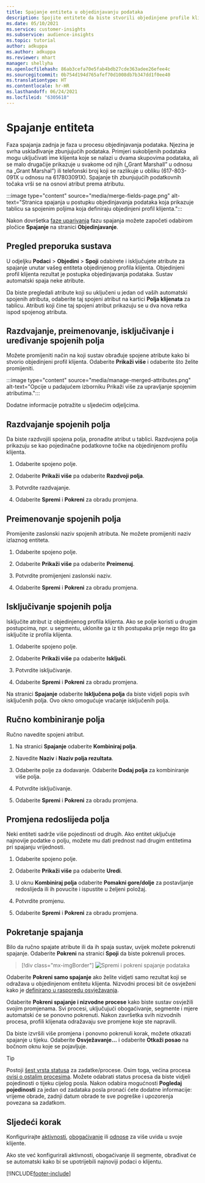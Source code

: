 ```yaml
---
title: Spajanje entiteta u objedinjavanju podataka
description: Spojite entitete da biste stvorili objedinjene profile klijenata.
ms.date: 05/10/2021
ms.service: customer-insights
ms.subservice: audience-insights
ms.topic: tutorial
author: adkuppa
ms.author: adkuppa
ms.reviewer: mhart
manager: shellyha
ms.openlocfilehash: 86ab3cefa70e5fab4bdb27cde363adee26efee4c
ms.sourcegitcommit: 0b754d194d765afef70d1008db7b347dd1f0ee40
ms.translationtype: HT
ms.contentlocale: hr-HR
ms.lasthandoff: 06/24/2021
ms.locfileid: "6305618"
---
```

# <a name="merge-entities"></a>Spajanje entiteta

Faza spajanja zadnja je faza u procesu objedinjavanja podataka. Njezina je svrha usklađivanje zbunjujućih podataka. Primjeri sukobljenih podataka mogu uključivati ime klijenta koje se nalazi u dvama skupovima podataka, ali se malo drugačije prikazuje u svakome od njih („Grant Marshall” u odnosu na „Grant Marshal”) ili telefonski broj koji se razlikuje u obliku (617-803-091X u odnosu na 617803091X). Spajanje tih zbunjujućih podatkovnih točaka vrši se na osnovi atribut prema atributu.

:::image type="content" source="media/merge-fields-page.png" alt-text="Stranica spajanja u postupku objedinjavanja podataka koja prikazuje tablicu sa spojenim poljima koja definiraju objedinjeni profil klijenta.":::

Nakon dovršetka [faze uparivanja](match-entities.md) fazu spajanja možete započeti odabirom pločice **Spajanje** na stranici **Objedinjavanje**.

## <a name="review-system-recommendations"></a>Pregled preporuka sustava

U odjeljku **Podaci** > **Objedini** > **Spoji** odabirete i isključujete atribute za spajanje unutar vašeg entiteta objedinjenog profila klijenta. Objedinjeni profil klijenta rezultat je postupka objedinjavanja podataka. Sustav automatski spaja neke atribute.

Da biste pregledali atribute koji su uključeni u jedan od vaših automatski spojenih atributa, odaberite taj spojeni atribut na kartici **Polja klijenata** za tablicu. Atributi koji čine taj spojeni atribut prikazuju se u dva nova retka ispod spojenog atributa.

## <a name="separate-rename-exclude-and-edit-merged-fields"></a>Razdvajanje, preimenovanje, isključivanje i uređivanje spojenih polja

Možete promijeniti način na koji sustav obrađuje spojene atribute kako bi stvorio objedinjeni profil klijenta. Odaberite **Prikaži više** i odaberite što želite promijeniti.

:::image type="content" source="media/manage-merged-attributes.png" alt-text="Opcije u padajućem izborniku Prikaži više za upravljanje spojenim atributima.":::

Dodatne informacije potražite u sljedećim odjeljcima.

## <a name="separate-merged-fields"></a>Razdvajanje spojenih polja

Da biste razdvojili spojena polja, pronađite atribut u tablici. Razdvojena polja prikazuju se kao pojedinačne podatkovne točke na objedinjenom profilu klijenta. 

1. Odaberite spojeno polje.
  
1. Odaberite **Prikaži više** pa odaberite **Razdvoji polja**.
 
1. Potvrdite razdvajanje.

1. Odaberite **Spremi** i **Pokreni** za obradu promjena.

## <a name="rename-merged-fields"></a>Preimenovanje spojenih polja

Promijenite zaslonski naziv spojenih atributa. Ne možete promijeniti naziv izlaznog entiteta.

1. Odaberite spojeno polje.
  
1. Odaberite **Prikaži više** pa odaberite **Preimenuj**.

1. Potvrdite promijenjeni zaslonski naziv. 

1. Odaberite **Spremi** i **Pokreni** za obradu promjena.

## <a name="exclude-merged-fields"></a>Isključivanje spojenih polja

Isključite atribut iz objedinjenog profila klijenta. Ako se polje koristi u drugim postupcima, npr. u segmentu, uklonite ga iz tih postupaka prije nego što ga isključite iz profila klijenta. 

1. Odaberite spojeno polje.
  
1. Odaberite **Prikaži više** pa odaberite **Isključi**.

1. Potvrdite isključivanje.

1. Odaberite **Spremi** i **Pokreni** za obradu promjena. 

Na stranici **Spajanje** odaberite **Isključena polja** da biste vidjeli popis svih isključenih polja. Ovo okno omogućuje vraćanje isključenih polja.

## <a name="manually-combine-fields"></a>Ručno kombiniranje polja

Ručno navedite spojeni atribut. 

1. Na stranici **Spajanje** odaberite **Kombiniraj polja**.

1. Navedite **Naziv** i **Naziv polja rezultata**.

1. Odaberite polje za dodavanje. Odaberite **Dodaj polja** za kombiniranje više polja.

1. Potvrdite isključivanje.

1. Odaberite **Spremi** i **Pokreni** za obradu promjena. 

## <a name="change-the-order-of-fields"></a>Promjena redoslijeda polja

Neki entiteti sadrže više pojedinosti od drugih. Ako entitet uključuje najnovije podatke o polju, možete mu dati prednost nad drugim entitetima pri spajanju vrijednosti.

1. Odaberite spojeno polje.
  
1. Odaberite **Prikaži više** pa odaberite **Uredi**.

1. U oknu **Kombiniraj polja** odaberite **Pomakni gore/dolje** za postavljanje redoslijeda ili ih povucite i ispustite u željeni položaj.

1. Potvrdite promjenu.

1. Odaberite **Spremi** i **Pokreni** za obradu promjena.

## <a name="run-your-merge"></a>Pokretanje spajanja

Bilo da ručno spajate atribute ili da ih spaja sustav, uvijek možete pokrenuti spajanje. Odaberite **Pokreni** na stranici **Spoji** da biste pokrenuli proces.

> [!div class="mx-imgBorder"]
> ![Spremi i pokreni spajanje podataka](media/configure-data-merge-save-run.png "Spremi i pokreni spajanje podataka")

Odaberite **Pokreni samo spajanje** ako želite vidjeti samo rezultat koji se odražava u objedinjenom entitetu klijenta. Nizvodni procesi bit će osvježeni kako je [definirano u rasporedu osvježavanja](system.md#schedule-tab).

Odaberite **Pokreni spajanje i nizvodne procese** kako biste sustav osvježili svojim promjenama. Svi procesi, uključujući obogaćivanje, segmente i mjere automatski će se ponovno pokrenuti. Nakon završetka svih nizvodnih procesa, profili klijenata odražavaju sve promjene koje ste napravili.

Da biste izvršili više promjena i ponovno pokrenuli korak, možete otkazati spajanje u tijeku. Odaberite **Osvježavanje...** i odaberite **Otkaži posao**  na bočnom oknu koje se pojavljuje.

> [!TIP]
> Postoji [šest vrsta statusa](system.md#status-types) za zadatke/procese. Osim toga, većina procesa [ovisi o ostalim procesima](system.md#refresh-policies). Možete odabrati status procesa da biste vidjeli pojedinosti o tijeku cijelog posla. Nakon odabira mogućnosti **Pogledaj pojedinosti** za jedan od zadataka posla pronaći ćete dodatne informacije: vrijeme obrade, zadnji datum obrade te sve pogreške i upozorenja povezana sa zadatkom.

## <a name="next-step"></a>Sljedeći korak

Konfigurirajte [aktivnosti](activities.md), [obogaćivanje](enrichment-hub.md) ili [odnose](relationships.md) za više uvida u svoje klijente.

Ako ste već konfigurirali aktivnosti, obogaćivanje ili segmente, obrađivat će se automatski kako bi se upotrijebili najnoviji podaci o klijentu.

[!INCLUDE[footer-include](../includes/footer-banner.md)]
